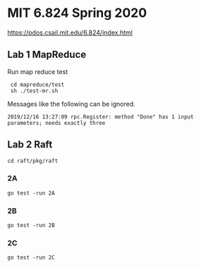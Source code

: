 # MIT 6.824 Spring 2020
https://pdos.csail.mit.edu/6.824/index.html

## Lab 1 MapReduce
Run map reduce test
```
 cd mapreduce/test
 sh ./test-mr.sh
```
Messages like the following can be ignored.
```
2019/12/16 13:27:09 rpc.Register: method "Done" has 1 input parameters; needs exactly three
```
## Lab 2 Raft
```
cd raft/pkg/raft
```
### 2A
```
go test -run 2A
```
### 2B
```
go test -run 2B
```
### 2C
```
go test -run 2C
```
